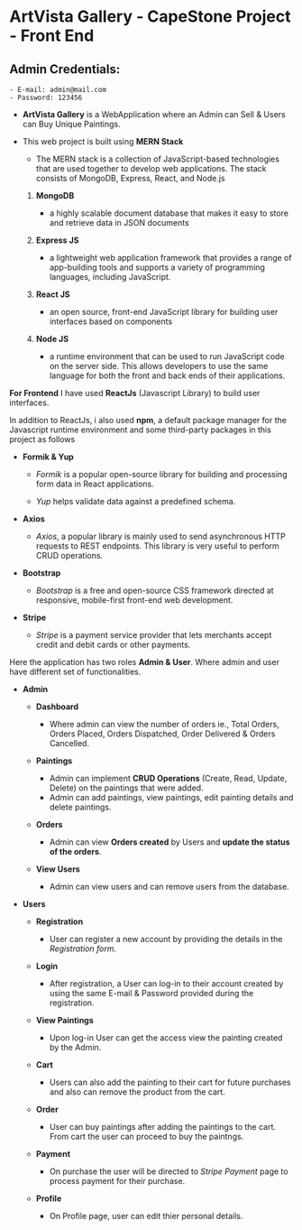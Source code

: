 # ArtVista Gallery - CapeStone Project - Front End

## Admin Credentials:
    - E-mail: admin@mail.com    
    - Password: 123456


- **ArtVista Gallery** is a WebApplication where an Admin can Sell & Users can Buy Unique Paintings.

- This web project is built using **MERN Stack**

    - The MERN stack is a collection of JavaScript-based technologies that are used together to develop web applications. The stack consists of MongoDB, Express, React, and Node.js 

    1. **MongoDB**
        -  a highly scalable document database that makes it easy to store and retrieve data in JSON documents 

    2. **Express JS**
        - a lightweight web application framework that provides a range of app-building tools and supports a variety of programming languages, including JavaScript.

    3. **React JS**
        - an open source, front-end JavaScript library for building user interfaces based on components

    4. **Node JS**
        - a runtime environment that can be used to run JavaScript code on the server side. This allows developers to use the same language for both the front and back ends of their applications.

**For Frontend** I have used **ReactJs** (Javascript Library) to build user interfaces.

In addition to ReactJs, i also used **npm**, a default package manager for the Javascript runtime environment and some third-party packages in this project as follows

- **Formik & Yup**
    -  *Formik* is a popular open-source library for building and processing form data in React applications.
    
    - *Yup* helps validate data against a predefined schema.

- **Axios**
    - *Axios*, a popular library is mainly used to send asynchronous HTTP requests to REST endpoints. This library is very useful to perform CRUD operations.

- **Bootstrap**
    - *Bootstrap* is a free and open-source CSS framework directed at responsive, mobile-first front-end web development.

- **Stripe**
    - *Stripe* is a payment service provider that lets merchants accept credit and debit cards or other payments.


Here the application has two roles **Admin & User**. Where admin and user have different set of functionalities.

- **Admin**

    - **Dashboard**
        - Where admin can view the number of orders ie., Total Orders, Orders Placed, Orders Dispatched, Order Delivered & Orders Cancelled.

    - **Paintings**
        - Admin can implement **CRUD Operations** (Create, Read, Update, Delete) on the paintings that were added.
        - Admin can add paintings, view paintings, edit painting details and delete paintings.

    - **Orders**
        - Admin can view **Orders created** by Users and **update the status of the orders**.

    - **View Users**
        - Admin can view users and can remove users from the database.

- **Users**

    - **Registration**
        - User can register a new account by providing the details in the *Registration form*.

    - **Login**
        - After registration, a User can log-in to their account created by using the same E-mail & Password provided during the registration.

    - **View Paintings**
        - Upon log-in User can get the access view the painting created by the Admin.

    - **Cart**
        - Users can also add the painting to their cart for future purchases and also can remove the product from the cart.

    - **Order**
        - User can buy paintings after adding the paintings to the cart. From cart the user can proceed to buy the paintngs.

    - **Payment**
        - On purchase the user will be directed to *Stripe Payment* page to process payment for their purchase.

    - **Profile**
        - On Profile page, user can edit thier personal details.
     


